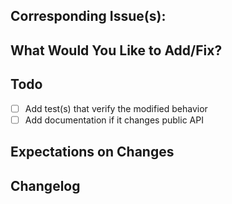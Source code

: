 ## Corresponding Issue(s): <!-- (if relevant) -->

## What Would You Like to Add/Fix?

## Todo

- [ ] Add test(s) that verify the modified behavior
- [ ] Add documentation if it changes public API

## Expectations on Changes

<!--
1. Please don't do code changes and move code around in the same PR, even if you are making code better. Make sure the reviewer can see just the changes which fix the problem. This can make your Code Review much more accessible in complex situations; otherwise, it might never get merged even if it is correct because it's impossible to review without reimplementing every change.
2. Often, submitting a failing test is more critical than the fix. Fixing the problem can be challenging and has many ways. Offering an excellent failing test is often 80% of the solution.
3. Please review your PR before submitting it as if you are the reviewer. This way, you show respect for the maintainer's time.
-->

## Changelog

<!--
Please summarize the changes in a way that makes sense inside the changelog. Feel free to add migration tips or examples if necessary.
-->
